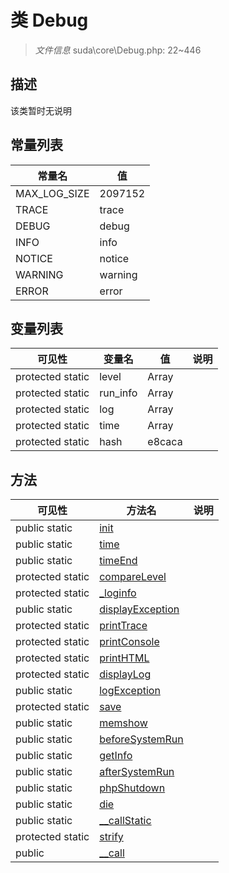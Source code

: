 #  类 Debug

> *文件信息* suda\core\Debug.php: 22~446



## 描述

该类暂时无说明


## 常量列表
| 常量名  |  值|
|--------|----|
|MAX_LOG_SIZE | 2097152 | 
|TRACE | trace | 
|DEBUG | debug | 
|INFO | info | 
|NOTICE | notice | 
|WARNING | warning | 
|ERROR | error | 





## 变量列表
| 可见性 |  变量名  |  值| 说明 |
|--------|----|---|---|
| protected static  | level | Array | | 
| protected static  | run_info | Array | | 
| protected static  | log | Array | | 
| protected static  | time | Array | | 
| protected static  | hash | e8caca | | 



## 方法


| 可见性 | 方法名 | 说明 |
|--------|-------|------|
| public static|[init](Debug/init.md) |  |
| public static|[time](Debug/time.md) |  |
| public static|[timeEnd](Debug/timeEnd.md) |  |
| protected static|[compareLevel](Debug/compareLevel.md) |  |
| protected static|[_loginfo](Debug/_loginfo.md) |  |
| public static|[displayException](Debug/displayException.md) |  |
| protected static|[printTrace](Debug/printTrace.md) |  |
| protected static|[printConsole](Debug/printConsole.md) |  |
| protected static|[printHTML](Debug/printHTML.md) |  |
| protected static|[displayLog](Debug/displayLog.md) |  |
| public static|[logException](Debug/logException.md) |  |
| protected static|[save](Debug/save.md) |  |
| public static|[memshow](Debug/memshow.md) |  |
| public static|[beforeSystemRun](Debug/beforeSystemRun.md) |  |
| public static|[getInfo](Debug/getInfo.md) |  |
| public static|[afterSystemRun](Debug/afterSystemRun.md) |  |
| public static|[phpShutdown](Debug/phpShutdown.md) |  |
| public static|[die](Debug/die.md) |  |
| public static|[__callStatic](Debug/__callStatic.md) |  |
| protected static|[strify](Debug/strify.md) |  |
| public |[__call](Debug/__call.md) |  |
